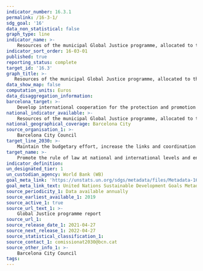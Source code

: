 ```yaml
---
indicator_number: 16.3.1
permalink: /16-3-1/
sdg_goal: '16'
data_non_statistical: false
graph_type: line
indicator_name: >-
    Resources of the municipal Global Justice programme, allocated to the protection and promotion of human rights
indicator_sort_order: 16-03-01
published: true
reporting_status: complete
target_id: '16.3'
graph_title: >-
   Resources of the municipal Global Justice programme, allocated to the protection and promotion of human rights
data_show_map: false
computation_units: Euros
data_disaggregation_information:
barcelona_target: >-
    Develop international cooperation for the protection and promotion of human rights
national_indicator_available: >-
    Resources of the municipal Global Justice programme, allocated to the protection and promotion of human rights
national_geographical_coverage: Barcelona City
source_organisation_1: >-
    Barcelona City Council
target_line_2030: >-
    Maintain the budgetary effort, increase the links and coordination of projects with local authorities and educational campaigns, and consolidate the refuge and protection programmes for journalists and human rights defenders who have received threats in their countries of origin
target_name: >-
    Promote the rule of law at national and international levels and ensure equal access to justice for all
indicator_definition:
un_designated_tier: 1
un_custodian_agency: World Bank (WB)
goal_meta_link: 'https://unstats.un.org/sdgs/metadata/files/Metadata-16-03-01.pdf'
goal_meta_link_text: United Nations Sustainable Development Goals Metadata (pdf 894kB)
source_periodicity_1: Data available annually
source_earliest_available_1: 2019
source_active_1: true
source_url_text_1: >-
    Global Justice programme report
source_url_1:
source_release_date_1: 2021-04-27
source_next_release_1: 2022-04-27
source_statistical_classification_1: 
source_contact_1: comissionat2030@bcn.cat
source_other_info_1: >-
    Barcelona City Council
tags:
---
```

